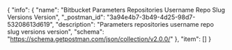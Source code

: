 {
  "info": {
    "name": "Bitbucket Parameters Repositories Username Repo Slug Versions Version",
    "_postman_id": "3a94e4b7-3b49-4d25-98d7-53208613d619",
    "description": "Parameters repositories username repo slug versions version",
    "schema": "https://schema.getpostman.com/json/collection/v2.0.0/"
  },
  "item": []
}